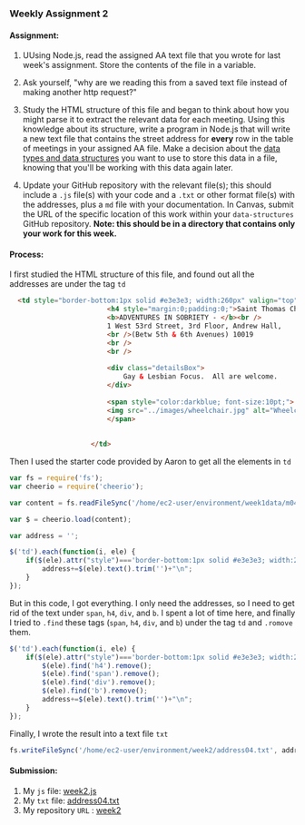 ### Weekly Assignment 2

#### Assignment:
1. UUsing Node.js, read the assigned AA text file that you wrote for last week's assignment. Store the contents of the file in a variable.
1. Ask yourself, "why are we reading this from a saved text file instead of making another http request?"
3. Study the HTML structure of this file and began to think about how you might parse it to extract the relevant data for each meeting. Using this knowledge about its structure, write a program in Node.js that will write a new text file that contains the street address for **every** row in the table of meetings in your assigned AA file. Make a decision about the [data types and data structures](https://developer.mozilla.org/en-US/docs/Web/JavaScript/Data_structures) you want to use to store this data in a file, knowing that you'll be working with this data again later. 

4. Update your GitHub repository with the relevant file(s); this should include a `.js` file(s) with your code and a `.txt` or other format file(s) with the addresses, plus a `md` file with your documentation. In Canvas, submit the URL of the specific location of this work within your `data-structures` GitHub repository. **Note: this should be in a directory that contains only your work for this week.** 

#### Process:
I first studied the HTML structure of this file, and found out all the addresses are under the tag `td`
```html
  <td style="border-bottom:1px solid #e3e3e3; width:260px" valign="top">
                    	<h4 style="margin:0;padding:0;">Saint Thomas Church</h4><br />
				  	    <b>ADVENTURES IN SOBRIETY - </b><br />
						1 West 53rd Street, 3rd Floor, Andrew Hall, 
						<br />(Betw 5th & 6th Avenues) 10019
						<br />
						<br />
                        
                        <div class="detailsBox"> 
                        	Gay & Lesbian Focus.  All are welcome. 
                        </div>
                         
						<span style="color:darkblue; font-size:10pt;">
                        <img src="../images/wheelchair.jpg" alt="Wheelchair Access" width="20" vspace="5" hspace="10" align="absmiddle"/>Wheelchair access
                        </span>
			  			
						
                    </td>  
```
Then I used the starter code provided by Aaron to get all the elements in `td`
```javascript
var fs = require('fs');
var cheerio = require('cheerio');

var content = fs.readFileSync('/home/ec2-user/environment/week1data/m04.txt');

var $ = cheerio.load(content);

var address = '';

$('td').each(function(i, ele) {
    if($(ele).attr("style")==='border-bottom:1px solid #e3e3e3; width:260px'){
        address+=$(ele).text().trim('')+"\n";
    }
});
```
But in this code, I got everything. I only need the addresses, so I need to get rid of the text under `span`, `h4`, `div`, and `b`. I spent a lot of time here, and finally I tried to `.find` these tags (`span`, `h4`, `div`, and `b`) under the tag `td` and `.romove` them.
```javascript
$('td').each(function(i, ele) {
    if($(ele).attr("style")==='border-bottom:1px solid #e3e3e3; width:260px'){
        $(ele).find('h4').remove();
        $(ele).find('span').remove();
        $(ele).find('div').remove();
        $(ele).find('b').remove();
        address+=$(ele).text().trim('')+"\n";
    }
});
```
Finally, I wrote the result into a text file `txt`
```javascript
fs.writeFileSync('/home/ec2-user/environment/week2/address04.txt', address);
```

#### Submission:
1. My `js` file: [week2.js](https://github.com/kanodesu/ds-fall2021/blob/master/week2/week2.js)
1. My `txt` file: [address04.txt](https://github.com/kanodesu/ds-fall2021/blob/master/week2/address04.txt)
1. My repository `URL` : [week2](https://github.com/kanodesu/ds-fall2021/tree/master/week2)

